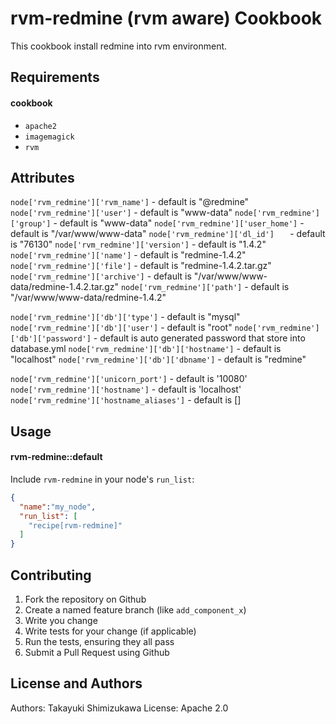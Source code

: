 rvm-redmine (rvm aware) Cookbook
==================================

This cookbook install redmine into rvm environment.

Requirements
------------

#### cookbook
- `apache2`
- `imagemagick`
- `rvm`

Attributes
----------
`node['rvm_redmine']['rvm_name']` - default is "@redmine"
`node['rvm_redmine']['user']` - default is "www-data"
`node['rvm_redmine']['group']` - default is "www-data"
`node['rvm_redmine']['user_home']` - default is "/var/www/www-data"
`node['rvm_redmine']['dl_id']   ` - default is "76130"
`node['rvm_redmine']['version']` - default is "1.4.2"
`node['rvm_redmine']['name']` - default is "redmine-1.4.2"
`node['rvm_redmine']['file']` - default is "redmine-1.4.2.tar.gz"
`node['rvm_redmine']['archive']` - default is "/var/www/www-data/redmine-1.4.2.tar.gz"
`node['rvm_redmine']['path']` - default is "/var/www/www-data/redmine-1.4.2"

`node['rvm_redmine']['db']['type']` - default is "mysql"
`node['rvm_redmine']['db']['user']` - default is "root"
`node['rvm_redmine']['db']['password']` - default is auto generated password that store into database.yml
`node['rvm_redmine']['db']['hostname']` - default is "localhost"
`node['rvm_redmine']['db']['dbname']` - default is "redmine"

`node['rvm_redmine']['unicorn_port']` - default is '10080'
`node['rvm_redmine']['hostname']` - default is 'localhost'
`node['rvm_redmine']['hostname_aliases']` - default is []


Usage
-----
#### rvm-redmine::default

Include `rvm-redmine` in your node's `run_list`:

```json
{
  "name":"my_node",
  "run_list": [
    "recipe[rvm-redmine]"
  ]
}
```

Contributing
------------

1. Fork the repository on Github
2. Create a named feature branch (like `add_component_x`)
3. Write you change
4. Write tests for your change (if applicable)
5. Run the tests, ensuring they all pass
6. Submit a Pull Request using Github

License and Authors
-------------------
Authors: Takayuki Shimizukawa
License: Apache 2.0
